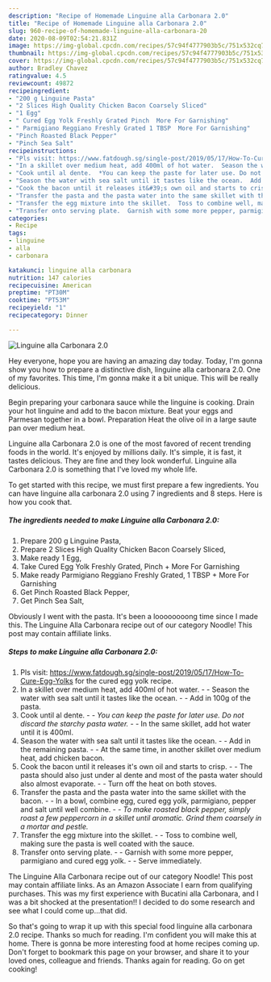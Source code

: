 ```yaml
---
description: "Recipe of Homemade Linguine alla Carbonara 2.0"
title: "Recipe of Homemade Linguine alla Carbonara 2.0"
slug: 960-recipe-of-homemade-linguine-alla-carbonara-20
date: 2020-08-09T02:54:21.831Z
image: https://img-global.cpcdn.com/recipes/57c94f4777903b5c/751x532cq70/linguine-alla-carbonara-20-recipe-main-photo.jpg
thumbnail: https://img-global.cpcdn.com/recipes/57c94f4777903b5c/751x532cq70/linguine-alla-carbonara-20-recipe-main-photo.jpg
cover: https://img-global.cpcdn.com/recipes/57c94f4777903b5c/751x532cq70/linguine-alla-carbonara-20-recipe-main-photo.jpg
author: Bradley Chavez
ratingvalue: 4.5
reviewcount: 49872
recipeingredient:
- "200 g Linguine Pasta"
- "2 Slices High Quality Chicken Bacon Coarsely Sliced"
- "1 Egg"
- " Cured Egg Yolk Freshly Grated Pinch  More For Garnishing"
- " Parmigiano Reggiano Freshly Grated 1 TBSP  More For Garnishing"
- "Pinch Roasted Black Pepper"
- "Pinch Sea Salt"
recipeinstructions:
- "Pls visit: https://www.fatdough.sg/single-post/2019/05/17/How-To-Cure-Egg-Yolks for the cured egg yolk recipe."
- "In a skillet over medium heat, add 400ml of hot water.  Season the water with sea salt until it tastes like the ocean.  Add in 100g of the pasta."
- "Cook until al dente.  *You can keep the paste for later use. Do not discard the starchy pasta water.*  In the same skillet, add hot water until it is 400ml."
- "Season the water with sea salt until it tastes like the ocean.  Add in the remaining pasta.  At the same time, in another skillet over medium heat, add chicken bacon."
- "Cook the bacon until it releases it&#39;s own oil and starts to crisp.  The pasta should also just under al dente and most of the pasta water should also almost evaporate.  Turn off the heat on both stoves."
- "Transfer the pasta and the pasta water into the same skillet with the bacon.  In a bowl, combine egg, cured egg yolk, parmigiano, pepper and salt until well combine.  *To make roasted black pepper, simply roast a few peppercorn in a skillet until aromatic. Grind them coarsely in a mortar and pestle.*"
- "Transfer the egg mixture into the skillet.  Toss to combine well, making sure the pasta is well coated with the sauce."
- "Transfer onto serving plate.  Garnish with some more pepper, parmigiano and cured egg yolk.  Serve immediately."
categories:
- Recipe
tags:
- linguine
- alla
- carbonara

katakunci: linguine alla carbonara 
nutrition: 147 calories
recipecuisine: American
preptime: "PT30M"
cooktime: "PT53M"
recipeyield: "1"
recipecategory: Dinner

---
```



![Linguine alla Carbonara 2.0](https://img-global.cpcdn.com/recipes/57c94f4777903b5c/751x532cq70/linguine-alla-carbonara-20-recipe-main-photo.jpg)

Hey everyone, hope you are having an amazing day today. Today, I'm gonna show you how to prepare a distinctive dish, linguine alla carbonara 2.0. One of my favorites. This time, I'm gonna make it a bit unique. This will be really delicious.

Begin preparing your carbonara sauce while the linguine is cooking. Drain your hot linguine and add to the bacon mixture. Beat your eggs and Parmesan together in a bowl. Preparation Heat the olive oil in a large saute pan over medium heat.

Linguine alla Carbonara 2.0 is one of the most favored of recent trending foods in the world. It's enjoyed by millions daily. It's simple, it is fast, it tastes delicious. They are fine and they look wonderful. Linguine alla Carbonara 2.0 is something that I've loved my whole life.


To get started with this recipe, we must first prepare a few ingredients. You can have linguine alla carbonara 2.0 using 7 ingredients and 8 steps. Here is how you cook that.

<!--inarticleads1-->

##### The ingredients needed to make Linguine alla Carbonara 2.0:

1. Prepare 200 g Linguine Pasta,
1. Prepare 2 Slices High Quality Chicken Bacon Coarsely Sliced,
1. Make ready 1 Egg,
1. Take  Cured Egg Yolk Freshly Grated, Pinch + More For Garnishing
1. Make ready  Parmigiano Reggiano Freshly Grated, 1 TBSP + More For Garnishing
1. Get Pinch Roasted Black Pepper,
1. Get Pinch Sea Salt,


Obviously I went with the pasta. It&#39;s been a loooooooong time since I made this. The Linguine Alla Carbonara recipe out of our category Noodle! This post may contain affiliate links. 

<!--inarticleads2-->

##### Steps to make Linguine alla Carbonara 2.0:

1. Pls visit: https://www.fatdough.sg/single-post/2019/05/17/How-To-Cure-Egg-Yolks for the cured egg yolk recipe.
1. In a skillet over medium heat, add 400ml of hot water. -  - Season the water with sea salt until it tastes like the ocean. -  - Add in 100g of the pasta.
1. Cook until al dente. -  - *You can keep the paste for later use. Do not discard the starchy pasta water.* -  - In the same skillet, add hot water until it is 400ml.
1. Season the water with sea salt until it tastes like the ocean. -  - Add in the remaining pasta. -  - At the same time, in another skillet over medium heat, add chicken bacon.
1. Cook the bacon until it releases it&#39;s own oil and starts to crisp. -  - The pasta should also just under al dente and most of the pasta water should also almost evaporate. -  - Turn off the heat on both stoves.
1. Transfer the pasta and the pasta water into the same skillet with the bacon. -  - In a bowl, combine egg, cured egg yolk, parmigiano, pepper and salt until well combine. -  - *To make roasted black pepper, simply roast a few peppercorn in a skillet until aromatic. Grind them coarsely in a mortar and pestle.*
1. Transfer the egg mixture into the skillet. -  - Toss to combine well, making sure the pasta is well coated with the sauce.
1. Transfer onto serving plate. -  - Garnish with some more pepper, parmigiano and cured egg yolk. -  - Serve immediately.


The Linguine Alla Carbonara recipe out of our category Noodle! This post may contain affiliate links. As an Amazon Associate I earn from qualifying purchases. This was my first experience with Bucatini alla Carbonara, and I was a bit shocked at the presentation!! I decided to do some research and see what I could come up…that did. 

So that's going to wrap it up with this special food linguine alla carbonara 2.0 recipe. Thanks so much for reading. I'm confident you will make this at home. There is gonna be more interesting food at home recipes coming up. Don't forget to bookmark this page on your browser, and share it to your loved ones, colleague and friends. Thanks again for reading. Go on get cooking!
